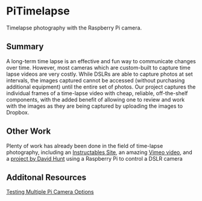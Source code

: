 # PiTimelapse

Timelapse photography with the Raspberry Pi camera.

## Summary

A long-term time lapse is an effective and fun way to communicate changes over time. However, most cameras which are custom-built to capture time lapse videos are very costly. While DSLRs are able to capture photos at set intervals, the images captured cannot be accessed (without purchasing additional equipment) until the entire set of photos. Our project captures the individual frames of a time-lapse video with cheap, reliable, off-the-shelf components, with the added benefit of allowing one to review and work with the images as they are being captured by uploading the images to Dropbox.

## Other Work

Plenty of work has already been done in the field of time-lapse photography, including an [Instructables Site](http://www.instructables.com/id/How-to-make-a-long-term-time-lapse/), an amazing [Vimeo video](http://www.photographyblogger.net/a-year-long-time-lapse-study-of-the-sky/), and a [project by David Hunt](http://www.davidhunt.ie/raspberry-pi-in-a-dslr-camera/) using a Raspberry Pi to control a DSLR camera

## Additonal Resources

[Testing Multiple Pi Camera Options](https://www.raspberrypi-spy.co.uk/2013/06/testing-multiple-pi-camera-options-with-python/)
